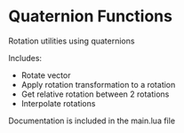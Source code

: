 # Quaternion Functions  

Rotation utilities using quaternions  

Includes:  
- Rotate vector  
- Apply rotation transformation to a rotation  
- Get relative rotation between 2 rotations  
- Interpolate rotations  

Documentation is included in the main.lua file  